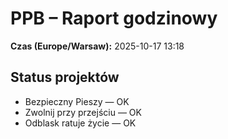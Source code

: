 # PPB – Raport godzinowy
**Czas (Europe/Warsaw):** 2025-10-17 13:18

## Status projektów
- Bezpieczny Pieszy — OK
- Zwolnij przy przejściu — OK
- Odblask ratuje życie — OK

